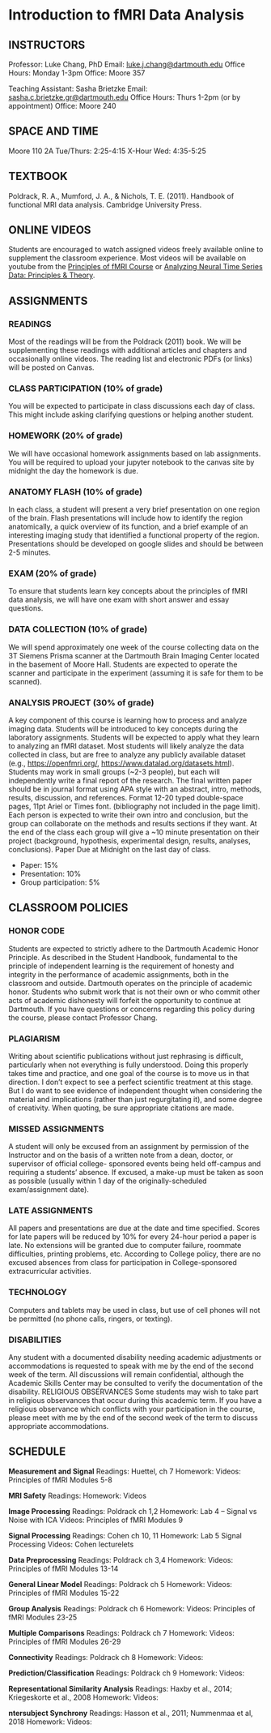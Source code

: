 # Introduction to fMRI Data Analysis

## INSTRUCTORS

Professor: Luke Chang, PhD
Email: luke.j.chang@dartmouth.edu
Office Hours: Monday 1-3pm
Office: Moore 357

Teaching Assistant: Sasha Brietzke
Email: sasha.c.brietzke.gr@dartmouth.edu
Office Hours: Thurs 1-2pm (or by appointment)
Office: Moore 240

## SPACE AND TIME
Moore 110
2A Tue/Thurs: 2:25-4:15
X-Hour Wed:  4:35-5:25

## TEXTBOOK
Poldrack, R. A., Mumford, J. A., & Nichols, T. E. (2011). Handbook of functional MRI data analysis. Cambridge University Press.

## ONLINE VIDEOS
Students are encouraged to watch assigned videos freely available online to supplement the classroom experience.  Most videos will be available on youtube from the [Principles of fMRI Course](https://www.youtube.com/channel/UC_BIby85hZmcItMrkAlc8eA) or [Analyzing Neural Time Series Data: Principles & Theory](http://mikexcohen.com/lectures.html).

## ASSIGNMENTS

### READINGS
Most of the readings will be from the Poldrack (2011) book. We will be supplementing these readings with additional articles and chapters and occasionally online videos. The reading list and electronic PDFs (or links) will be posted on Canvas.

### CLASS PARTICIPATION (10% of grade)
You will be expected to participate in class discussions each day of class. This might include asking clarifying questions or helping another student.

### HOMEWORK (20% of grade)
We will have occasional homework assignments based on lab assignments. You will be required to upload your jupyter notebook to the canvas site by midnight the day the homework is due.

### ANATOMY FLASH (10% of grade)
In each class, a student will present a very brief presentation on one region of the brain. Flash presentations will include how to identify the region anatomically, a quick overview of its function, and a brief example of an interesting imaging study that identified a functional property of the region. Presentations should be developed on google slides and should be between 2-5 minutes.

### EXAM (20% of grade)
To ensure that students learn key concepts about the principles of fMRI data analysis, we will have one exam with short answer and essay questions.

### DATA COLLECTION (10% of grade)
We will spend approximately one week of the course collecting data on the 3T Siemens Prisma scanner at the Dartmouth Brain Imaging Center located in the basement of Moore Hall. Students are expected to operate the scanner and participate in the experiment (assuming it is safe for them to be scanned).

### ANALYSIS PROJECT (30% of grade)
A key component of this course is learning how to process and analyze imaging data. Students will be introduced to key concepts during the laboratory assignments. Students will be expected to apply what they learn to analyzing an fMRI dataset. Most students will likely analyze the data collected in class, but are free to analyze any publicly available dataset (e.g., https://openfmri.org/, https://www.datalad.org/datasets.html). Students may work in small groups (~2-3 people), but each will independently write a final report of the research.  The final written paper should be in journal format using APA style with an abstract, intro, methods, results, discussion, and references. Format 12-20 typed double-space pages, 11pt Ariel or Times font. (bibliography not included in the page limit).  Each person is expected to write their own intro and conclusion, but the group can collaborate on the methods and results sections if they want.  At the end of the class each group will give a ~10 minute presentation on their project (background, hypothesis, experimental design, results, analyses, conclusions).  Paper Due at Midnight on the last day of class.
 - Paper: 15%
 - Presentation: 10%
 - Group participation: 5%

## CLASSROOM POLICIES
### HONOR CODE
Students are expected to strictly adhere to the Dartmouth Academic Honor Principle. As described in the Student Handbook, fundamental to the principle of independent learning is the requirement of honesty and integrity in the performance of academic assignments, both in the classroom and outside. Dartmouth operates on the principle of academic honor. Students who submit work that is not their own or who commit other acts of academic dishonesty will forfeit the opportunity to continue at Dartmouth. If you have questions or concerns regarding this policy during the course, please contact Professor Chang.

### PLAGIARISM
Writing about scientific publications without just rephrasing is difficult, particularly when not everything is fully understood. Doing this properly takes time and practice, and one goal of the course is to move us in that direction. I don’t expect to see a perfect scientific treatment at this stage. But I do want to see evidence of independent thought when considering the material and implications (rather than just regurgitating it), and some degree of creativity. When quoting, be sure appropriate citations are made.

### MISSED ASSIGNMENTS
A student will only be excused from an assignment by permission of the Instructor and on the basis of a written note from a dean, doctor, or supervisor of official college- sponsored events being held off-campus and requiring a students’ absence. If excused, a make-up must be taken as soon as possible (usually within 1 day of the originally-scheduled exam/assignment date).

### LATE ASSIGNMENTS
All papers and presentations are due at the date and time specified.  Scores for late papers will be reduced by 10% for every 24-hour period a paper is late. No extensions will be granted due to computer failure, roommate difficulties, printing problems, etc.  According to College policy, there are no excused absences from class for participation in College-sponsored extracurricular activities.

### TECHNOLOGY
Computers and tablets may be used in class, but use of cell phones will not be permitted (no phone calls, ringers, or texting).

### DISABILITIES
Any student with a documented disability needing academic adjustments or accommodations is requested to speak with me by the end of the second week of the term. All discussions will remain confidential, although the Academic Skills Center may be consulted to verify the documentation of the disability.
RELIGIOUS OBSERVANCES Some students may wish to take part in religious observances that occur during this academic term. If you have a religious observance which conflicts with your participation in the course, please meet with me by the end of the second week of the term to discuss appropriate accommodations.

## SCHEDULE

**Measurement and Signal**
Readings: Huettel, ch 7
Homework:
Videos: Principles of fMRI Modules 5-8

**MRI Safety**
Readings:
Homework:
Videos

**Image Processing**
Readings: Poldrack ch 1,2
Homework: Lab 4 – Signal vs Noise with ICA
Videos: Principles of fMRI Modules 9

**Signal Processing**
Readings: Cohen ch 10, 11
Homework: Lab 5 Signal Processing
Videos: Cohen lecturelets

**Data Preprocessing**
Readings: Poldrack ch 3,4
Homework:
Videos: Principles of fMRI Modules 13-14

**General Linear Model**
Readings: Poldrack ch 5
Homework:
Videos: Principles of fMRI Modules 15-22

**Group Analysis**
Readings: Poldrack ch 6
Homework:
Videos: Principles of fMRI Modules 23-25

**Multiple Comparisons**
Readings: Poldrack ch 7
Homework:
Videos: Principles of fMRI Modules 26-29

**Connectivity**
Readings: Poldrack ch 8
Homework:
Videos:

**Prediction/Classification**
Readings: Poldrack ch 9
Homework:
Videos:

**Representational Similarity Analysis**
Readings: Haxby et al., 2014; Kriegeskorte et al., 2008
Homework:
Videos:

**ntersubject Synchrony**
Readings: Hasson et al., 2011; Nummenmaa et al, 2018
Homework:
Videos:
